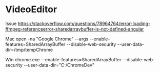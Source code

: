 # VideoEditor


Issue
https://stackoverflow.com/questions/78964764/error-loading-ffmpeg-referenceerror-sharedarraybuffer-is-not-defined-angular

Mac
open -na "Google Chrome" --args --enable-features=SharedArrayBuffer --disable-web-security --user-data-dir=/tmp/tempChrome

Win
chrome.exe --enable-features=SharedArrayBuffer --disable-web-security --user-data-dir="C:/ChromeDev"